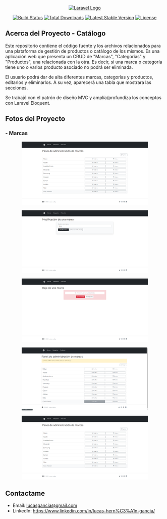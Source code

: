<p align="center"><a href="https://laravel.com" target="_blank"><img src="https://raw.githubusercontent.com/laravel/art/master/logo-lockup/5%20SVG/2%20CMYK/1%20Full%20Color/laravel-logolockup-cmyk-red.svg" width="400" alt="Laravel Logo"></a></p>

<p align="center">
<a href="https://github.com/laravel/framework/actions"><img src="https://github.com/laravel/framework/workflows/tests/badge.svg" alt="Build Status"></a>
<a href="https://packagist.org/packages/laravel/framework"><img src="https://img.shields.io/packagist/dt/laravel/framework" alt="Total Downloads"></a>
<a href="https://packagist.org/packages/laravel/framework"><img src="https://img.shields.io/packagist/v/laravel/framework" alt="Latest Stable Version"></a>
<a href="https://packagist.org/packages/laravel/framework"><img src="https://img.shields.io/packagist/l/laravel/framework" alt="License"></a>
</p>

## Acerca del Proyecto - Catálogo

Este repositorio contiene el código fuente y los archivos relacionados para una plataforma de gestión de productos o catálogo de los mismos. Es una aplicación web que presenta un CRUD de "Marcas", "Categorías" y "Productos", una relacionada con la otra. Es decir, si una marca o categoría tiene uno o varios producto asociado no podrá ser eliminada. 

El usuario podrá dar de alta diferentes marcas, categorías y productos, editarlos y eliminarlos. A su vez, aparecerá una tabla que mostrara las secciones.

Se trabajó con el patrón de diseño MVC y amplía/profundiza los conceptos con Laravel Eloquent.

## Fotos del Proyecto

### - Marcas

<p align="center"><img src="/public/imgs/catalogoMarcas_project.png" width="400" alt="foto_proyecto"></p>
<p align="center"><img src="/public/imgs/updateMarcas_catalogo_project.png" width="400" alt="foto_proyecto"></p>
<p align="center"><img src="/public/imgs/deleteMarcas_catalogo_project.png" width="400" alt="foto_proyecto"></p>
<p align="center"><img src="/public/imgs/check_deleteMarcas_catalogo_project.png" width="400" alt="foto_proyecto"></p>

<p align="center"><img src="/public/imgs/catalogoMarcas_project.png" width="400" alt="foto_proyecto"></p>

## Contactame

- Email: lucasgancia@gmail.com
- LinkedIn: https://www.linkedin.com/in/lucas-hern%C3%A1n-gancia/
